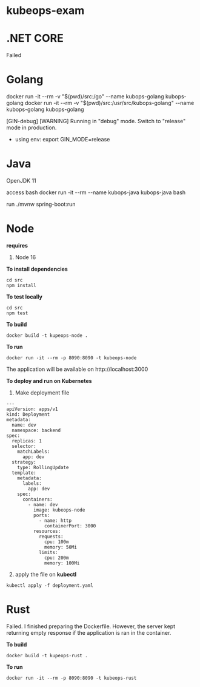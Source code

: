 # kubeops-exam

# .NET CORE

Failed

# Golang

docker run -it --rm -v "$(pwd)/src:/go" --name kubops-golang kubops-golang
docker run -it --rm -v "$(pwd)/src:/usr/src/kubops-golang" --name kubops-golang kubops-golang

[GIN-debug] [WARNING] Running in "debug" mode. Switch to "release" mode in production.
 - using env:   export GIN_MODE=release

# Java

OpenJDK 11

access bash
docker run -it --rm --name kubops-java kubops-java bash

run ./mvnw spring-boot:run

# Node

**requires**
1. Node 16

**To install dependencies**
```
cd src
npm install
```

**To test locally**
```
cd src
npm test
```

**To build**
```
docker build -t kupeops-node .
```

**To run**
```
docker run -it --rm -p 8090:8090 -t kubeops-node
```
The application will be available on http://localhost:3000

**To deploy and run on Kubernetes**
1. Make deployment file
```
---
apiVersion: apps/v1
kind: Deployment
metadata:
  name: dev
  namespace: backend
spec:
  replicas: 1
  selector:
    matchLabels:
      app: dev
  strategy:
    type: RollingUpdate
  template:
    metadata:
      labels:
        app: dev
    spec:
      containers:
        - name: dev
          image: kubeops-node
          ports:
            - name: http
              containerPort: 3000
          resources:
            requests:
              cpu: 100m
              memory: 50Mi
            limits:
              cpu: 200m
              memory: 100Mi
```

2. apply the file on **kubectl**
```
kubectl apply -f deployment.yaml
```

# Rust

Failed. I finished preparing the Dockerfile. However, the server kept returning empty response if the application is ran in the container.

**To build**
```
docker build -t kupeops-rust .
```

**To run**
```
docker run -it --rm -p 8090:8090 -t kubeops-rust
```
